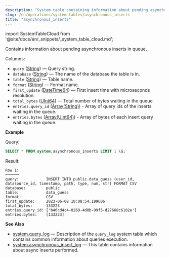 ```yaml
---
description: "System table containing information about pending asynchronous inserts in queue."
slug: /en/operations/system-tables/asynchronous_inserts
title: "asynchronous_inserts"
---
```

import SystemTableCloud from '@site/docs/en/_snippets/_system_table_cloud.md';

<SystemTableCloud/>

Contains information about pending asynchronous inserts in queue.

Columns:

- `query` ([String](../../sql-reference/data-types/string.md)) — Query string.
- `database` ([String](../../sql-reference/data-types/string.md)) — The name of the database the table is in.
- `table` ([String](../../sql-reference/data-types/string.md)) — Table name.
- `format` ([String](/docs/en/sql-reference/data-types/string.md)) — Format name.
- `first_update` ([DateTime64](../../sql-reference/data-types/datetime64.md)) — First insert time with microseconds resolution.
- `total_bytes` ([UInt64](../../sql-reference/data-types/int-uint.md#uint-ranges)) — Total number of bytes waiting in the queue.
- `entries.query_id` ([Array(String)](../../sql-reference/data-types/array.md)) - Array of query ids of the inserts waiting in the queue.
- `entries.bytes` ([Array(UInt64)](../../sql-reference/data-types/array.md)) - Array of bytes of each insert query waiting in the queue.

**Example**

Query:

``` sql
SELECT * FROM system.asynchronous_inserts LIMIT 1 \G;
```

Result:

``` text
Row 1:
──────
query:            INSERT INTO public.data_guess (user_id, datasource_id, timestamp, path, type, num, str) FORMAT CSV
database:         public
table:            data_guess
format:           CSV
first_update:     2023-06-08 10:08:54.199606
total_bytes:      133223
entries.query_id: ['b46cd4c4-0269-4d0b-99f5-d27668c6102e']
entries.bytes:    [133223]
```

**See Also**

- [system.query_log](../../operations/system-tables/query_log.md#system_tables-query_log) — Description of the `query_log` system table which contains common information about queries execution.
- [system.asynchronous_insert_log](../../operations/system-tables/asynchronous_insert_log.md#system_tables-asynchronous_insert_log) — This table contains information about async inserts performed.
